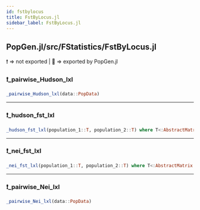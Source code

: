 ```yaml
---
id: fstbylocus
title: FstByLocus.jl
sidebar_label: FstByLocus.jl
---
```

## PopGen.jl/src/FStatistics/FstByLocus.jl
❗ => not exported | 
🔵 => exported by PopGen.jl

### ❗_pairwise_Hudson_lxl
```julia
_pairwise_Hudson_lxl(data::PopData)
```
----
### ❗_hudson_fst_lxl
```julia
_hudson_fst_lxl(population_1::T, population_2::T) where T<:AbstractMatrix
```
----
### ❗_nei_fst_lxl
```julia
_nei_fst_lxl(population_1::T, population_2::T) where T<:AbstractMatrix
```
----
### ❗_pairwise_Nei_lxl
```julia
_pairwise_Nei_lxl(data::PopData)
```